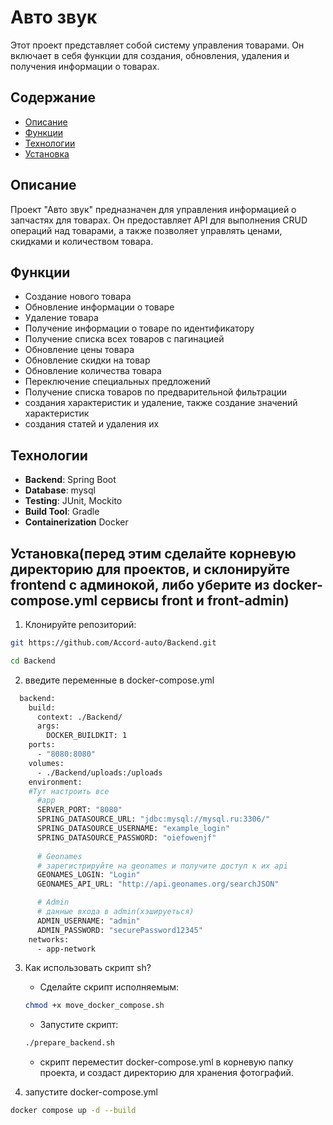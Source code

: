 # Авто звук

Этот проект представляет собой систему управления товарами.
Он включает в себя функции для создания,
обновления, удаления и получения информации о товарах.

## Содержание

- [Описание](#описание)
- [Функции](#функции)
- [Технологии](#технологии)
- [Установка](#установка)

## Описание

Проект "Авто звук" предназначен для управления информацией о запчастях для товарах.
Он предоставляет API для выполнения CRUD операций над товарами,
а также позволяет управлять ценами, скидками и количеством товара.

## Функции

- Создание нового товара
- Обновление информации о товаре
- Удаление товара
- Получение информации о товаре по идентификатору
- Получение списка всех товаров с пагинацией
- Обновление цены товара
- Обновление скидки на товар
- Обновление количества товара
- Переключение специальных предложений
- Получение списка товаров по предварительной фильтрации
- создания характеристик и удаление, также создание значений характеристик
- создания статей и удаления их

## Технологии

- **Backend**: Spring Boot
- **Database**: mysql
- **Testing**: JUnit, Mockito
- **Build Tool**: Gradle
- **Containerization** Docker

## Установка(перед этим сделайте корневую директорию для проектов, и склонируйте frontend с админокой, либо уберите из docker-compose.yml сервисы front и front-admin)

1. Клонируйте репозиторий:

```bash
git https://github.com/Accord-auto/Backend.git
```
```bash
cd Backend
```
2. введите переменные в docker-compose.yml
```dockerfile
  backend:
    build:
      context: ./Backend/
      args:
        DOCKER_BUILDKIT: 1
    ports:
      - "8080:8080"
    volumes:
      - ./Backend/uploads:/uploads
    environment:
    #Тут настроить все
      #app
      SERVER_PORT: "8080"
      SPRING_DATASOURCE_URL: "jdbc:mysql://mysql.ru:3306/"
      SPRING_DATASOURCE_USERNAME: "example_login"
      SPRING_DATASOURCE_PASSWORD: "oiefowenjf"
        
      # Geonames
      # зарегистрируйте на geonames и получите доступ к их api
      GEONAMES_LOGIN: "Login"
      GEONAMES_API_URL: "http://api.geonames.org/searchJSON"

      # Admin 
      # данные входа в admin(хэшируеться)
      ADMIN_USERNAME: "admin"
      ADMIN_PASSWORD: "securePassword12345"
    networks:
      - app-network
```
3. Как использовать скрипт sh?
    
   * Сделайте скрипт исполняемым:
   ```bash
   chmod +x move_docker_compose.sh
   ```
   * Запустите скрипт:
   ```bash
   ./prepare_backend.sh
   ```
   * скрипт переместит docker-compose.yml в корневую папку проекта, и создаст директорию для хранения фотографий.

4. запустите docker-compose.yml
```bash
docker compose up -d --build
```